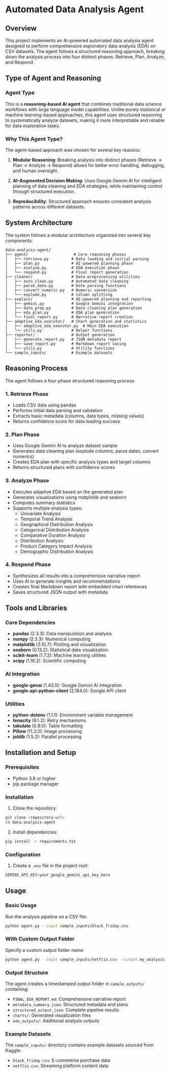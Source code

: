 # Automated Data Analysis Agent

## Overview

This project implements an AI-powered automated data analysis agent designed to perform comprehensive exploratory data analysis (EDA) on CSV datasets. The agent follows a structured reasoning approach, breaking down the analysis process into four distinct phases: Retrieve, Plan, Analyze, and Respond.

## Type of Agent and Reasoning

### Agent Type
This is a **reasoning-based AI agent** that combines traditional data science workflows with large language model capabilities. Unlike purely statistical or machine learning-based approaches, this agent uses structured reasoning to systematically analyze datasets, making it more interpretable and reliable for data exploration tasks.

### Why This Agent Type?
The agent-based approach was chosen for several key reasons:

1. **Modular Reasoning**: Breaking analysis into distinct phases (Retrieve → Plan → Analyze → Respond) allows for better error handling, debugging, and human oversight.

2. **AI-Augmented Decision Making**: Uses Google Gemini AI for intelligent planning of data cleaning and EDA strategies, while maintaining control through structured execution.

3. **Reproducibility**: Structured approach ensures consistent analysis patterns across different datasets.

## System Architecture

The system follows a modular architecture organized into several key components:

```
data-analysis-agent/
├── agent/                    # Core reasoning phases
│   ├── retrieve.py          # Data loading and initial parsing
│   ├── plan.py              # AI-powered planning phase
│   ├── analyze.py           # EDA execution phase
│   └── respond.py           # Final report generation
├── cleaner/                 # Data preprocessing utilities
│   ├── auto_clean.py        # Automated data cleaning
│   ├── parse_date.py        # Date parsing functions
│   ├── convert_numeric.py   # Numeric conversion
│   └── explode.py           # Column splitting
├── explain/                 # AI-powered planning and reporting
│   ├── gemini.py            # Google Gemini integration
│   ├── data_prep.py         # Data cleaning plan generation
│   ├── eda_plan.py          # EDA plan generation
│   └── final_report.py      # Narrative report creation
├── adaptive_eda_executor/   # Chart generation and statistics
│   ├── adaptive_eda_executor.py  # Main EDA execution
│   └── utils.py             # Helper functions
├── reporter/                # Output generation
│   ├── generate_report.py   # JSON metadata report
│   ├── save_report.py       # Markdown report saving
│   └── utils.py             # Utility functions
└── sample_inputs/           # Example datasets
```

## Reasoning Process

The agent follows a four-phase structured reasoning process:

### 1. Retrieve Phase
- Loads CSV data using pandas
- Performs initial data parsing and validation
- Extracts basic metadata (columns, data types, missing values)
- Returns confidence score for data loading success

### 2. Plan Phase
- Uses Google Gemini AI to analyze dataset sample
- Generates data cleaning plan (explode columns, parse dates, convert numerics)
- Creates EDA plan with specific analysis types and target columns
- Returns structured plans with confidence scores

### 3. Analyze Phase
- Executes adaptive EDA based on the generated plan
- Generates visualizations using matplotlib and seaborn
- Computes summary statistics
- Supports multiple analysis types:
  - Univariate Analysis
  - Temporal Trend Analysis
  - Geographical Distribution Analysis
  - Categorical Distribution Analysis
  - Comparative Duration Analysis
  - Distribution Analysis
  - Product Category Impact Analysis
  - Demographic Distribution Analysis

### 4. Respond Phase
- Synthesizes all results into a comprehensive narrative report
- Uses AI to generate insights and recommendations
- Creates final Markdown report with embedded chart references
- Saves structured JSON output with metadata

## Tools and Libraries

### Core Dependencies
- **pandas** (2.3.3): Data manipulation and analysis
- **numpy** (2.3.3): Numerical computing
- **matplotlib** (3.10.7): Plotting and visualization
- **seaborn** (0.13.2): Statistical data visualization
- **scikit-learn** (1.7.2): Machine learning utilities
- **scipy** (1.16.2): Scientific computing

### AI Integration
- **google-genai** (1.43.0): Google Gemini AI integration
- **google-api-python-client** (2.184.0): Google API client

### Utilities
- **python-dotenv** (1.1.1): Environment variable management
- **tenacity** (9.1.2): Retry mechanisms
- **tabulate** (0.9.0): Table formatting
- **Pillow** (11.3.0): Image processing
- **joblib** (1.5.2): Parallel processing

## Installation and Setup

### Prerequisites
- Python 3.8 or higher
- pip package manager

### Installation
1. Clone the repository:
```bash
git clone <repository-url>
cd data-analysis-agent
```

2. Install dependencies:
```bash
pip install -r requirements.txt
```

### Configuration
1. Create a `.env` file in the project root:
```bash
GEMINI_API_KEY=your_google_gemini_api_key_here
```

## Usage

### Basic Usage
Run the analysis pipeline on a CSV file:

```bash
python agent.py --input sample_inputs/black_friday.csv
```

### With Custom Output Folder
Specify a custom output folder name:

```bash
python agent.py --input sample_inputs/netflix.csv --output my_analysis
```

### Output Structure
The agent creates a timestamped output folder in `sample_outputs/` containing:
- `FINAL_EDA_REPORT.md`: Comprehensive narrative report
- `metadata_summary.json`: Structured metadata and plans
- `structured_output.json`: Complete pipeline results
- `charts/`: Generated visualization files
- `eda_outputs/`: Additional analysis outputs

### Example Datasets
The `sample_inputs/` directory contains example datasets sourced from Kaggle:
- `black_friday.csv`: E-commerce purchase data
- `netflix.csv`: Streaming platform content data


